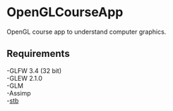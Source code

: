 # OpenGLCourseApp
OpenGL course app to understand computer graphics.


## Requirements
-GLFW 3.4 (32 bit)    
-GLEW 2.1.0     
-GLM       
-Assimp          
-[stb](https://github.com/nothings/stb)